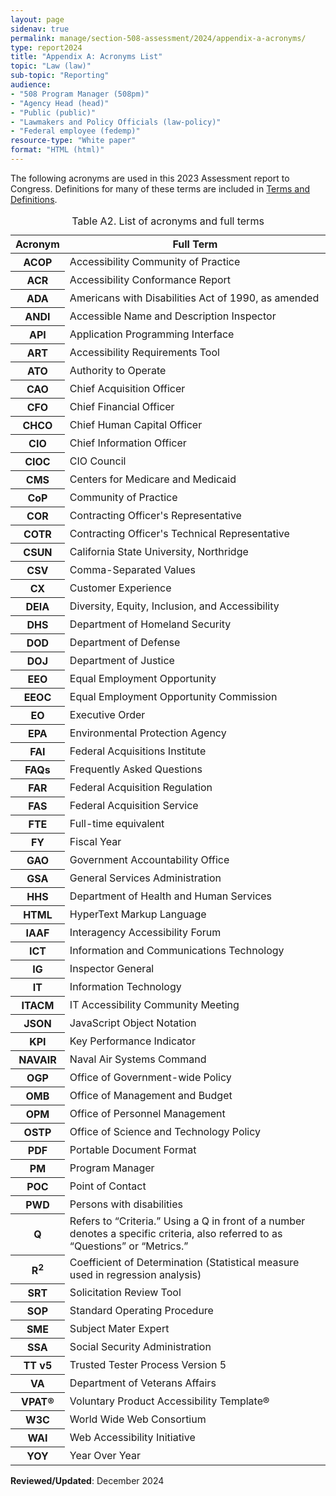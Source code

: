 ```yaml
---
layout: page
sidenav: true
permalink: manage/section-508-assessment/2024/appendix-a-acronyms/
type: report2024
title: "Appendix A: Acronyms List"
topic: "Law (law)"
sub-topic: "Reporting"
audience:
- "508 Program Manager (508pm)"
- "Agency Head (head)"
- "Public (public)"
- "Lawmakers and Policy Officials (law-policy)"
- "Federal employee (fedemp)"
resource-type: "White paper"
format: "HTML (html)"
---
```

The following acronyms are used in this 2023 Assessment report to Congress. Definitions for many of these terms are included in [Terms and Definitions]({{site.baseurl}}/manage/section-508-assessment/definition-of-terms/).

<table class="usa-table usa-table--borderless striped">	
<caption>Table A2. List of acronyms and full terms</caption>	
<thead>
    <tr>
        <th scope="col">Acronym</th>
        <th scope="col">Full Term</th>
    </tr>
</thead>
<tbody>
    <tr>
        <th scope="row" id="acop">ACOP</th>
        <td>Accessibility Community of Practice</td>
    </tr>
    <tr>
        <th scope="row" id="acr">ACR</th>
        <td>Accessibility Conformance Report</td>
    </tr>
    <tr>
        <th scope="row" id="ada">ADA</th>
        <td>Americans with Disabilities Act of 1990, as amended</td>
    </tr>
    <tr>
        <th scope="row" id="andi">ANDI</th>
        <td>Accessible Name and Description Inspector</td>
    </tr>
    <tr>
        <th scope="row" id="api">API</th>
        <td>Application Programming Interface</td>
    </tr>
    <tr>
        <th scope="row" id="art">ART</th>
        <td>Accessibility Requirements Tool</td>
    </tr>
    <tr>
        <th scope="row" id="ato">ATO</th>
        <td>Authority to Operate</td>
    </tr>
        <tr>
        <th scope="row" id="cao">CAO</th>
        <td>Chief Acquisition Officer</td>
    </tr>
    <tr>
        <th scope="row" id="cfo">CFO</th>
        <td>Chief Financial Officer</td>
    </tr>
    <tr>
        <th scope="row" id="chco">CHCO</th>
        <td>Chief Human Capital Officer</td>
    </tr>
    <tr>
        <th scope="row" id="cio">CIO</th>
        <td>Chief Information Officer</td>
    </tr>
    <tr>
        <th scope="row" id="cioc">CIOC</th>
        <td>CIO Council</td>
    </tr>
    <tr>
        <th scope="row" id="cms">CMS</th>
        <td>Centers for Medicare and Medicaid</td>
    </tr>
    <tr>
        <th scope="row" id="cop">CoP</th>
        <td>Community of Practice</td>
    </tr>
    <tr>
        <th scope="row" id="cor">COR</th>
        <td>Contracting Officer's Representative</td>
    </tr>
    <tr>
        <th scope="row" id="cotr">COTR</th>
        <td>Contracting Officer's Technical Representative</td>
    </tr>
    <tr>
        <th scope="row" id="csun">CSUN</th>
        <td>California State University, Northridge</td>
    </tr>
    <tr>
        <th scope="row" id="csv">CSV</th>
        <td>Comma-Separated Values</td>
    </tr>
    <tr>
        <th scope="row" id="cx">CX</th>
        <td>Customer Experience</td>
    </tr>
    <tr>
        <th scope="row" id="deia">DEIA</th>
        <td>Diversity, Equity, Inclusion, and Accessibility</td>
    </tr>
    <tr>
        <th scope="row" id="dhs">DHS</th>
        <td>Department of Homeland Security</td>
    </tr>
    <tr>
        <th scope="row" id="dod">DOD</th>
        <td>Department of Defense</td>
    </tr>
    <tr>
        <th scope="row" id="doj">DOJ</th>
        <td>Department of Justice</td>
    </tr>
    <tr>
        <th scope="row" id="eeo">EEO</th>
        <td>Equal Employment Opportunity</td>
    </tr>
    <tr>
        <th scope="row" id="eeoc">EEOC</th>
        <td>Equal Employment Opportunity Commission</td>
    </tr>
    <tr>
        <th scope="row" id="eo">EO</th>
        <td>Executive Order</td>
    </tr>
    <tr>
        <th scope="row" id="epa">EPA</th>
        <td>Environmental Protection Agency</td>
    </tr>
    <tr>
        <th scope="row" id="fai">FAI</th>
        <td>Federal Acquisitions Institute</td>
    </tr>
    <tr>
        <th scope="row" id="faq">FAQs</th>
        <td>Frequently Asked Questions</td>
    </tr>
    <tr>
        <th scope="row" id="far">FAR</th>
        <td>Federal Acquisition Regulation</td>
    </tr>
    <tr>
        <th scope="row" id="fas">FAS</th>
        <td>Federal Acquisition Service</td>
    </tr>
    <tr>
        <th scope="row" id="fte">FTE</th>
        <td>Full-time equivalent</td>
    </tr>
    <tr>
        <th scope="row" id="fy">FY</th>
        <td>Fiscal Year</td>
    </tr>
    <tr>
        <th scope="row" id="gao">GAO</th>
        <td>Government Accountability Office</td>
    </tr>
    <tr>
        <th scope="row" id="gsa">GSA</th>
        <td>General Services Administration</td>
    </tr>
    <tr>
        <th scope="row" id="hhs">HHS</th>
        <td>Department of Health and Human Services</td>
    </tr>
    <tr>
        <th scope="row" id="html">HTML</th>
        <td>HyperText Markup Language</td>
    </tr>
    <tr>
        <th scope="row" id="iaaf">IAAF</th>
        <td>Interagency Accessibility Forum</td>
    </tr>
    <tr>
        <th scope="row" id="ict">ICT</th>
        <td>Information and Communications Technology</td>
    </tr>
    <tr>
        <th scope="row" id="ig">IG</th>
        <td>Inspector General</td>
    </tr>
    <tr>
        <th scope="row" id="it">IT</th>
        <td>Information Technology</td>
    </tr>
    <tr>
        <th scope="row" id="itacm">ITACM</th>
        <td>IT Accessibility Community Meeting</td>
    </tr>
    <tr>
        <th scope="row" id="json">JSON</th>
        <td>JavaScript Object Notation</td>
    </tr>
    <tr>
        <th scope="row" id="kpi">KPI</th>
        <td>Key Performance Indicator</td>
    </tr>
    <tr>
        <th scope="row" id="navair">NAVAIR</th>
        <td>Naval Air Systems Command</td>
    </tr>
    <tr>
        <th scope="row" id="ogp">OGP</th>
        <td>Office of Government-wide Policy</td>
    </tr>
    <tr>
        <th scope="row" id="omb">OMB</th>
        <td>Office of Management and Budget</td>
    </tr>
    <tr>
        <th scope="row" id="opm">OPM</th>
        <td>Office of Personnel Management</td>
    </tr>
    <tr>
        <th scope="row" id="ostp">OSTP</th>
        <td>Office of Science and Technology Policy</td>
    </tr>
    <tr>
        <th scope="row" id="pdf">PDF</th>
        <td>Portable Document Format</td>
    </tr>
    <tr>
        <th scope="row" id="pm">PM</th>
        <td>Program Manager</td>
    </tr>
    <tr>
        <th scope="row" id="poc">POC</th>
        <td>Point of Contact</td>
    </tr>
    <tr>
        <th scope="row" id="pwd">PWD</th>
        <td>Persons with disabilities</td>
    </tr>
    <tr>
        <th scope="row" id="q">Q</th>
        <td>Refers to “Criteria.” Using a Q in front of a number denotes a specific criteria, also referred to as “Questions” or “Metrics.”</td>
    </tr>
    <tr>
        <th scope="row" id="r2">R<sup>2</sup></th>
        <td>Coefficient of Determination (Statistical measure used in regression analysis)</td>
    </tr>
    <tr>
        <th scope="row" id="srt">SRT</th>
        <td>Solicitation Review Tool</td>
    </tr>
    <tr>
        <th scope="row" id="sop">SOP</th>
        <td>Standard Operating Procedure</td>
    </tr>
    <tr>
        <th scope="row" id="">SME</th>
        <td>Subject Mater Expert</td>
    </tr>
    <tr>
        <th scope="row" id="ssa">SSA</th>
        <td>Social Security Administration</td>
    </tr>
    <tr>
        <th scope="row" id="ttv5">TT v5</th>
        <td>Trusted Tester Process Version 5</td>
    </tr>
    <tr>
        <th scope="row" id="va">VA</th>
        <td>Department of Veterans Affairs</td>
    </tr>
    <tr>
        <th scope="row" id="vpat">VPAT&reg;</th>
        <td>Voluntary Product Accessibility Template&reg;</td>
    </tr>
    <tr>
        <th scope="row" id="w3c">W3C</th>
        <td>World Wide Web Consortium</td>
    </tr>
    <tr>
        <th scope="row" id="wai">WAI</th>
        <td>Web Accessibility Initiative</td>
    </tr>
    <tr>
        <th scope="row" id="yoy">YOY</th>
        <td>Year Over Year</td>
    </tr>
</tbody>	
</table>

**Reviewed/Updated**: December 2024